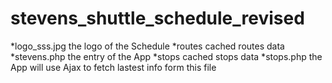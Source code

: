 # stevens_shuttle_schedule_revised


*logo_sss.jpg  the logo of the Schedule
*routes         cached routes data
*stevens.php    the entry of the App
*stops          cached stops data
*stops.php      the App will use Ajax to fetch lastest info form this file
